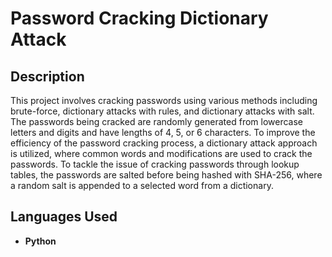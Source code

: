 <h1>Password Cracking Dictionary Attack</h1>


<h2>Description</h2>

This project involves cracking passwords using various methods including brute-force, dictionary attacks with rules, and dictionary attacks with salt. The passwords being cracked are randomly generated from lowercase letters and digits and have lengths of 4, 5, or 6 characters. To improve the efficiency of the password cracking process, a dictionary attack approach is utilized, where common words and modifications are used to crack the passwords. To tackle the issue of cracking passwords through lookup tables, the passwords are salted before being hashed with SHA-256, where a random salt is appended to a selected word from a dictionary.

<h2>Languages Used</h2>

- <b>Python </b> 

<!--
 ```diff
- text in red
+ text in green
! text in orange
# text in gray
@@ text in purple (and bold)@@
```
--!>
